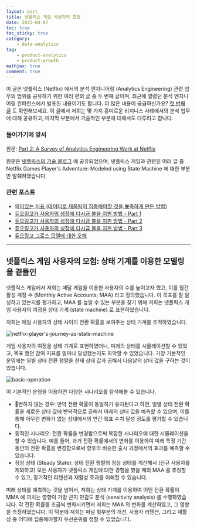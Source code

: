```yaml
---
layout: post
title: 넷플릭스 게임 사용자의 모험
date: 2025-04-07
toc: true
toc_sticky: true
category: 
    - data-analytics
tag:
    - product-analytics
    - product-growth
mathjax: true
comment: true
---
```


이 글은 넷플릭스 (Netflix) 에서의 분석 엔지니어링 (Analytics Engineering) 관련 업무의 범위를 공유하기 위한 여러 편의 글 중 두 번째 글이며, 최근에 열렸던 분석 엔지니어링 컨퍼런스에서 발표된 내용이기도 합니다. 더 많은 내용이 궁금하신가요? [첫 번째 글](https://research.netflix.com/publication/part-1-a-survey-of-analytics-engineering-work-at-netflix) 도 확인해보세요. 이 글에서 저희는 몇 가지 흥미로운 비지니스 사례에서의 분석 업무에 대해 공유하고, 마지막 부분에서 기술적인 부분에 대해서도 다루려고 합니다.
### 들어가기에 앞서

원문: [Part 2: A Survey of Analytics Engineering Work at Netflix](https://netflixtechblog.com/part-2-a-survey-of-analytics-engineering-work-at-netflix-4f1f53b4ab0f)

원문은 [넷플릭스의 기술 블로그](https://netflixtechblog.com/) 에 공유되었으며, 넷플릭스 게임과 관련된 여러 글 중 Netflix Games Player's Adventure: Modeled using State Machine 에 대한 부분만 발췌하였습니다.
### 관련 포스트

- [의미있는 지표 (데이터로 제품팀이 집중해야할 것을 뾰족하게 만든 방법)](https://chukycheese.github.io/data-analytics/meaningful-metrics/)
- [듀오링고가 사용자의 성장에 다시금 불을 지핀 방법 - Part 1](https://chukycheese.github.io/data-analytics/how-duolingo-reginited-user-growth-part-1/)
- [듀오링고가 사용자의 성장에 다시금 불을 지핀 방법 - Part 2](https://chukycheese.github.io/data-analytics/how-duolingo-reginited-user-growth-part-2/)
- [듀오링고가 사용자의 성장에 다시금 불을 지핀 방법 - Part 3](https://chukycheese.github.io/data-analytics/how-duolingo-reginited-user-growth-part-3/)
- [듀오링고 그로스 모델에 대한 오해](https://chukycheese.github.io/data-analytics/what-everyone-gets-wrong-about-the-duolingo-growth-model/)

---

## 넷플릭스 게임 사용자의 모험: 상태 기계를 이용한 모델링을 곁들인

넷플릭스 게임에서 저희는 매달 게임을 이용한 사용자의 수를 높이고자 했고, 이를 월간 활성 계정 수 (Monthly Active Accounts; MAA) 라고 정의했습니다. 이 목표를 잘 달성하고 있는지를 평가하고, MAA 를 높일 수 있는 부분을 찾기 위해 저희는 넷플릭스 게임 사용자의 여정을 상태 기계 (state machine) 로 표현하였습니다.

저희는 매일 사용자의 상태 사이의 전환 확률을 보여주는 상태 기계를 추적하였습니다.

![netflix-player's-journey-as-state-machine](https://miro.medium.com/v2/resize:fit:720/format:webp/0*j2wKL4S3ywEs9mpf)

게임 사용자의 여정을 상태 기계로 표현하였더니, 미래의 상태를 시뮬레이션할 수 있었고, 목표 했던 참여 지표를 얼마나 달성했는지도 파악할 수 있었습니다. 가장 기본적인 운영에는 일별 상태 전환 행렬을 현재 상태 값과 곱해서 다음날의 상태 값을 구하는 것이 있습니다.

![basic-operation](https://miro.medium.com/v2/resize:fit:1400/format:webp/0*ud5xnQi9QM6ELiVP)

이 기본적인 운영을 이용하면 다양한 시나리오를 탐색해볼 수 있습니다.

- 변하지 않는 경우: 만약 전환 확률이 동일하기 유지된다고 하면, 일별 상태 전환 확률을 새로운 상태 값에 반복적으로 곱해서 미래의 상태 값을 예측할 수 있으며, 이를 통해 아무런 변화가 없는 상태에서의 연간 목표 수치 달성 정도를 평가할 수 있습니다.
- 동적인 시나리오: 전환 확률을 변경함으로써 복잡한 시나리오에 대한 시뮬레이션을 할 수 있습니다. 예를 들어, 과거 전환 확률에서의 변화를 이용하여 미래 특정 기간 동안의 전환 확률을 변경함으로써 향후의 비슷한 출시 과정에서의 효과를 예측할 수 있습니다.
- 정상 상태 (Steady State): 상태 전환 행렬의 정상 상태를 계산해서 (신규 사용자를 제외하고) 모든 사용자가 넷플릭스 게임에 대한 경험을 했을 때의 MAA 를 추정할 수 있고, 장기적인 리텐션과 재활성 효과를 이해할 수 있습니다.

미래 상태를 예측하는 것을 넘어서, 저희는 상태 기계를 이용하여 어떤 전환 확률이 MMA 에 끼치는 영향이 가장 큰지 민감도 분석 (sensitivity analysis) 를 수행하였습니다. 각 전환 확률를 조금씩 변화시키면서 저희는 MAA 의 변화를 계산하였고, 그 영향을 측정하였습니다. 이 덕분에 저희는 퍼널 윗부분의 개선, 사용자 리텐션, 그리고 재활성 중 어디에 집중해야할지 우선순위를 정할 수 있었습니다.
